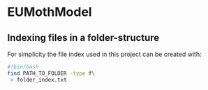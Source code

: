 # EUMothModel

## Indexing files in a folder-structure
For simplicity the file index used in this project can be created with:
```bash
#!bin/bash
find PATH_TO_FOLDER -type f\
 > folder_index.txt
```

